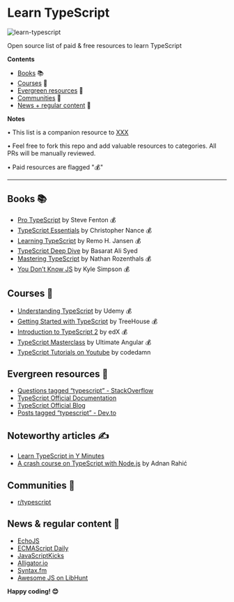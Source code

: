 # Learn TypeScript

![learn-typescript](https://snipcart.com/media/203920/1_jsyv8lxmutbrvlq2fpywag.png)

Open source list of paid &amp; free resources to learn TypeScript

**Contents**

- [Books](#books-) 📚
- [Courses](#courses-) 🎒
- [Evergreen resources](#evergreen-resources-) 🌲
- [Communities](#communities-) 💬
- [News + regular content](#news--regular-content-) 📩

**Notes**

• This list is a companion resource to [XXX]()

• Feel free to fork this repo and add valuable resources to categories. All PRs will be manually reviewed.

• Paid resources are flagged "💰"

***

## Books 📚

- [Pro TypeScript](https://www.amazon.com/gp/product/1430267917/ref=as_li_qf_sp_asin_il_tl) by Steve Fenton 💰
- [TypeScript Essentials](https://www.amazon.com/gp/product/1783985763/ref=as_li_qf_sp_asin_il_tl) by Christopher Nance 💰
- [Learning TypeScript](https://www.amazon.com/gp/product/1783985542/ref=as_li_qf_sp_asin_il_tl) by Remo H. Jansen 💰
- [TypeScript Deep Dive](https://basarat.gitbooks.io/typescript/content/) by Basarat Ali Syed
- [Mastering TypeScript](https://www.amazon.com/gp/product/1784399663/ref=as_li_qf_sp_asin_il_tl) by Nathan Rozenthals 💰
- [You Don’t Know JS](https://www.amazon.com/gp/product/1491904240/ref=as_li_qf_sp_asin_il_tl) by Kyle Simpson 💰

## Courses 🎒

- [Understanding TypeScript](https://www.udemy.com/understanding-typescript) by Udemy 💰
- [Getting Started with TypeScript](https://blog.teamtreehouse.com/getting-started-typescript) by TreeHouse 💰
- [Introduction to TypeScript 2](https://www.edx.org/course/introduction-to-typescript-2-1) by edX 💰
- [TypeScript Masterclass](https://ultimateangular.com/typescript-masterclass) by Ultimate Angular 💰
- [TypeScript Tutorials on Youtube](https://www.youtube.com/watch?v=hADI92zCIvE&list=PLYxzS__5yYQkX-95LHG5EDxPj3tVvVmRd&index=1) by codedamn

## Evergreen resources 🌲

- [Questions tagged “typescript” - StackOverflow](https://stackoverflow.com/questions/tagged/typescript)
- [TypeScript Official Documentation](https://www.typescriptlang.org/docs/home.html)
- [TypeScript Official Blog](https://blogs.msdn.microsoft.com/typescript/)
- [Posts tagged “typescript” - Dev.to](https://dev.to/t/typescript)

## Noteworthy articles ✍️

- [Learn TypeScript in Y Minutes](https://learnxinyminutes.com/docs/typescript/)
- [A crash course on TypeScript with Node.js](https://blog.sourcerer.io/a-crash-course-on-typescript-with-node-js-2c376285afe1) by Adnan Rahić

## Communities 💬

- [r/typescript](https://www.reddit.com/r/typescript/)

## News & regular content 📩

- [EchoJS](http://www.echojs.com/)
- [ECMAScript Daily](https://ecmascript-daily.github.io/)
- [JavaScriptKicks](http://javascriptkicks.com/)
- [Alligator.io](https://alligator.io/typescript/)
- [Syntax.fm](https://syntax.fm/)
- [Awesome JS on LibHunt](https://js.libhunt.com/libs/typescript)

**Happy coding! 😊**
